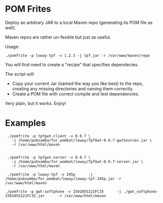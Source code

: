 POM Frites
==========

Deploy an arbitrary JAR to a local Maven repo (generating its POM file as well).

Maven repos are rather un-fexible but just as useful.

Usage:

    ./pomfrite -p loway-tpf -v 1.2.3 -j tpf.jar -r /var/www/maven/repo

You will first need to create a "recipe" that specifies dependecies.

The script will:

* Copy your current Jar (named the way you like best) to the repo,
  creating any missing directories and naming them correctly.
* Create a POM file with correct compile and test dependencies.

Very plain, but it works. Enjoy!


Examples
========

     ./pomfrite -p tpfgwt-client -v 0.9.7 \
       -j /home/pubsamba/for_wombat/loway/TpfGwt-0.9.7-gwtSources.jar \
       -r /var/www/html/maven


     ./pomfrite -p tpfgwt-server -v 0.9.7 \
       -j /home/pubsamba/for_wombat/loway/TpfGwt-0.9.7-server.jar \
       -r /var/www/html/maven

     ./pomfrite -p loway-tpf -v 245p      -j /home/pubsamba/for_wombat/loway/loway-tpf-245p.jar -r /var/www/html/maven

    ./pomfrite -p gwt-softphone -v 150105S221FC35      -j ./gwt_softphone-150105S221FC35.jar      -r /var/www/html/maven




